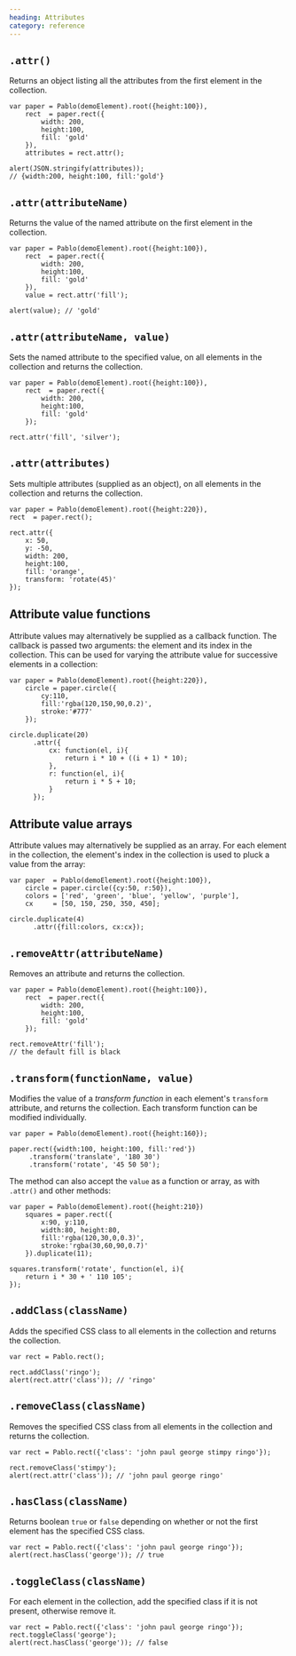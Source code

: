 ```yaml
--- 
heading: Attributes
category: reference
---
```



`.attr()`
--------

Returns an object listing all the attributes from the first element in the collection.

    var paper = Pablo(demoElement).root({height:100}),
        rect  = paper.rect({
            width: 200,
            height:100,
            fill: 'gold'
        }),
        attributes = rect.attr();

    alert(JSON.stringify(attributes));
    // {width:200, height:100, fill:'gold'}


`.attr(attributeName)`
---------------------

Returns the value of the named attribute on the first element in the collection.

    var paper = Pablo(demoElement).root({height:100}),
        rect  = paper.rect({
            width: 200,
            height:100,
            fill: 'gold'
        }),
        value = rect.attr('fill');

    alert(value); // 'gold'


`.attr(attributeName, value)`
----------------------------

Sets the named attribute to the specified value, on all elements in the collection and returns the collection.

    var paper = Pablo(demoElement).root({height:100}),
        rect  = paper.rect({
            width: 200,
            height:100,
            fill: 'gold'
        });

    rect.attr('fill', 'silver');


`.attr(attributes)`
------------------

Sets multiple attributes (supplied as an object), on all elements in the collection and returns the collection.

    var paper = Pablo(demoElement).root({height:220}),
    rect  = paper.rect();

    rect.attr({
        x: 50,
        y: -50,
        width: 200,
        height:100,
        fill: 'orange',
        transform: 'rotate(45)'
    });


Attribute value functions
-------------------------

Attribute values may alternatively be supplied as a callback function. The callback is passed two arguments: the element and its index in the collection. This can be used for varying the attribute value for successive elements in a collection:

    var paper = Pablo(demoElement).root({height:220}),
        circle = paper.circle({
            cy:110,
            fill:'rgba(120,150,90,0.2)',
            stroke:'#777'
        });

    circle.duplicate(20)
          .attr({
              cx: function(el, i){
                  return i * 10 + ((i + 1) * 10);
              },
              r: function(el, i){
                  return i * 5 + 10;
              }
          });


Attribute value arrays
----------------------

Attribute values may alternatively be supplied as an array. For each element in the collection, the element's index in the collection is used to pluck a value from the array:

    var paper  = Pablo(demoElement).root({height:100}),
        circle = paper.circle({cy:50, r:50}),
        colors = ['red', 'green', 'blue', 'yellow', 'purple'],
        cx     = [50, 150, 250, 350, 450];

    circle.duplicate(4)
          .attr({fill:colors, cx:cx});


`.removeAttr(attributeName)`
---------------------------

Removes an attribute and returns the collection.

    var paper = Pablo(demoElement).root({height:100}),
        rect  = paper.rect({
            width: 200,
            height:100,
            fill: 'gold'
        });

    rect.removeAttr('fill');
    // the default fill is black


`.transform(functionName, value)`
---------------------------------

Modifies the value of a _transform function_ in each element's `transform` attribute, and returns the collection. Each transform function can be modified individually.

    var paper = Pablo(demoElement).root({height:160});

    paper.rect({width:100, height:100, fill:'red'})
         .transform('translate', '180 30')
         .transform('rotate', '45 50 50');

The method can also accept the `value` as a function or array, as with `.attr()` and other methods:

    var paper = Pablo(demoElement).root({height:210})
        squares = paper.rect({
            x:90, y:110,
            width:80, height:80,
            fill:'rgba(120,30,0,0.3)',
            stroke:'rgba(30,60,90,0.7)'
        }).duplicate(11);
        
    squares.transform('rotate', function(el, i){
        return i * 30 + ' 110 105';
    });


`.addClass(className)`
----------------------

Adds the specified CSS class to all elements in the collection and returns the collection.

	var rect = Pablo.rect();

    rect.addClass('ringo');
    alert(rect.attr('class')); // 'ringo'


`.removeClass(className)`
----------------------

Removes the specified CSS class from all elements in the collection and returns the collection.

	var rect = Pablo.rect({'class': 'john paul george stimpy ringo'});
        
    rect.removeClass('stimpy');
    alert(rect.attr('class')); // 'john paul george ringo'


`.hasClass(className)`
----------------------

Returns boolean `true` or `false` depending on whether or not the first element has the specified CSS class.

	var rect = Pablo.rect({'class': 'john paul george ringo'});
    alert(rect.hasClass('george')); // true


`.toggleClass(className)`
----------------------

For each element in the collection, add the specified class if it is not present, otherwise remove it.

	var rect = Pablo.rect({'class': 'john paul george ringo'});
    rect.toggleClass('george');
    alert(rect.hasClass('george')); // false
